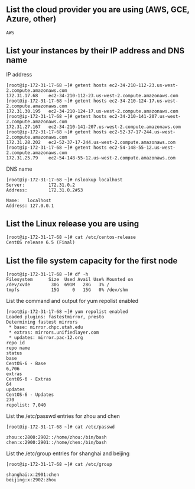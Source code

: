 ## List the cloud provider you are using (AWS, GCE, Azure, other)
```
AWS
```

## List your instances by their IP address and DNS name
IP address
```
[root@ip-172-31-17-68 ~]# getent hosts ec2-34-210-112-23.us-west-2.compute.amazonaws.com
172.31.17.68    ec2-34-210-112-23.us-west-2.compute.amazonaws.com
[root@ip-172-31-17-68 ~]# getent hosts ec2-34-210-124-17.us-west-2.compute.amazonaws.com
172.31.30.195   ec2-34-210-124-17.us-west-2.compute.amazonaws.com
[root@ip-172-31-17-68 ~]# getent hosts ec2-34-210-141-207.us-west-2.compute.amazonaws.com
172.31.27.167   ec2-34-210-141-207.us-west-2.compute.amazonaws.com
[root@ip-172-31-17-68 ~]# getent hosts ec2-52-37-17-244.us-west-2.compute.amazonaws.com
172.31.28.202   ec2-52-37-17-244.us-west-2.compute.amazonaws.com
[root@ip-172-31-17-68 ~]# getent hosts ec2-54-148-55-12.us-west-2.compute.amazonaws.com
172.31.25.79    ec2-54-148-55-12.us-west-2.compute.amazonaws.com
```
DNS name
```
[root@ip-172-31-17-68 ~]# nslookup localhost
Server:         172.31.0.2
Address:        172.31.0.2#53

Name:   localhost
Address: 127.0.0.1

```

## List the Linux release you are using
```
[root@ip-172-31-17-68 ~]# cat /etc/centos-release
CentOS release 6.5 (Final)
```

## List the file system capacity for the first node
```
[root@ip-172-31-17-68 ~]# df -h
Filesystem      Size  Used Avail Use% Mounted on
/dev/xvde        30G  691M   28G   3% /
tmpfs            15G     0   15G   0% /dev/shm
```



List the command and output for yum repolist enabled
```
[root@ip-172-31-17-68 ~]# yum repolist enabled
Loaded plugins: fastestmirror, presto
Determining fastest mirrors
 * base: mirror.chpc.utah.edu
 * extras: mirrors.unifiedlayer.com
 * updates: mirror.pac-12.org
repo id                                                                    repo name                                                                              status
base                                                                       CentOS-6 - Base                                                                        6,706
extras                                                                     CentOS-6 - Extras                                                                         64
updates                                                                    CentOS-6 - Updates                                                                       270
repolist: 7,040

```


List the /etc/passwd entries for zhou and chen
```
[root@ip-172-31-17-68 ~]# cat /etc/passwd

zhou:x:2800:2902::/home/zhou:/bin/bash
chen:x:2900:2901::/home/chen:/bin/bash
```


List the /etc/group entries for shanghai and beijing
```
[root@ip-172-31-17-68 ~]# cat /etc/group

shanghai:x:2901:chen
beijing:x:2902:zhou
```
